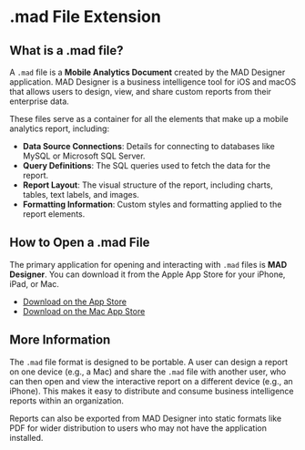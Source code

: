 # .mad File Extension

## What is a .mad file?

A `.mad` file is a **Mobile Analytics Document** created by the MAD Designer application. MAD Designer is a business intelligence tool for iOS and macOS that allows users to design, view, and share custom reports from their enterprise data.

These files serve as a container for all the elements that make up a mobile analytics report, including:

*   **Data Source Connections**: Details for connecting to databases like MySQL or Microsoft SQL Server.
*   **Query Definitions**: The SQL queries used to fetch the data for the report.
*   **Report Layout**: The visual structure of the report, including charts, tables, text labels, and images.
*   **Formatting Information**: Custom styles and formatting applied to the report elements.

## How to Open a .mad File

The primary application for opening and interacting with `.mad` files is **MAD Designer**. You can download it from the Apple App Store for your iPhone, iPad, or Mac.

-   [Download on the App Store](https://apps.apple.com/us/app/mad-designer/id666001433)
-   [Download on the Mac App Store](https://apps.apple.com/us/app/mad-designer/id666001433)

## More Information

The `.mad` file format is designed to be portable. A user can design a report on one device (e.g., a Mac) and share the `.mad` file with another user, who can then open and view the interactive report on a different device (e.g., an iPhone). This makes it easy to distribute and consume business intelligence reports within an organization.

Reports can also be exported from MAD Designer into static formats like PDF for wider distribution to users who may not have the application installed.